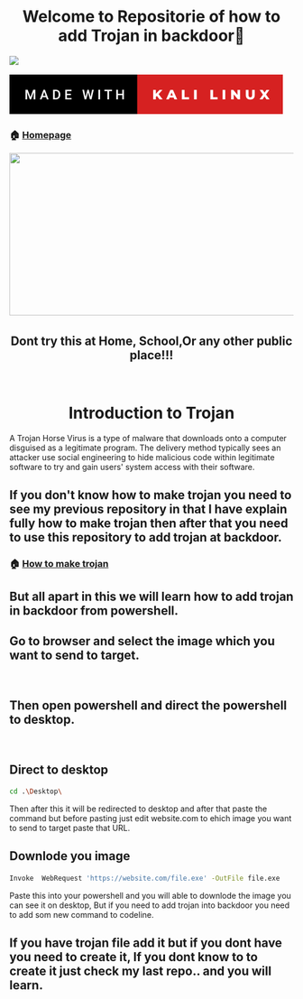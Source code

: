 <h1 align="center">Welcome to Repositorie of how to add Trojan in backdoor👋</h1>
<p>
<img src="https://img.shields.io/badge/version-0.1-blue.svg?cacheSeconds=2592000" />
</p>

<img src="https://raw.githubusercontent.com/AnandKatariya/Kali-Linux-Jupyter-Notebook-Installation/a9eea7518be7dadfdc60ac934d98e59735590209/Image/made-with-kali-linux.svg" >

### 🏠 [Homepage](https://github.com/AnandKatariya?tab=repositories)

<p align =center >
  <img src="https://media.tenor.com/-r6mKisZ_ycAAAAM/tokusatsu-ultraman.gif" height='288' width='512' />
</p>

<h2 align="center"> Dont try this at Home, School,Or any other public place!!! </h2>
<br>

<h1 align="center"> Introduction to Trojan</h1>

<p>
A Trojan Horse Virus is a type of malware that downloads onto a computer disguised as a legitimate program. The delivery method typically sees an attacker use social engineering to hide malicious code within legitimate software to try and gain users' system access with their software.
  <P/>

  <h2> If you don't know how to make trojan you need to see my previous repository in that I have explain fully how to make trojan then after that you need to use this repository to add trojan at backdoor. </h2>

### 🏠 [How to make trojan ](https://github.com/AnandKatariya/Create-Trojan)

## But all apart in this we will learn how to add trojan in backdoor from powershell.

<h2>Go to browser and select the image which you want to send to target.</h2><br>
<h2>Then open powershell and direct the powershell to desktop.</h2><br>

## Direct to desktop 
```sh
cd .\Desktop\
```

Then after this it will be redirected to desktop and after that paste the command but before pasting just edit website.com to ehich image you want to send to target paste that URL.

## Downlode you image
```sh
Invoke  WebRequest 'https://website.com/file.exe' -OutFile file.exe 

```
Paste this into your powershell and you will able to downlode the image you can see it on desktop, But if you need to add trojan into backdoor you need to add som new command to codeline.

<h2> If you have trojan file add it but if you dont have you need to create it, If you dont know to to create it just check my last repo.. and you will learn. 

